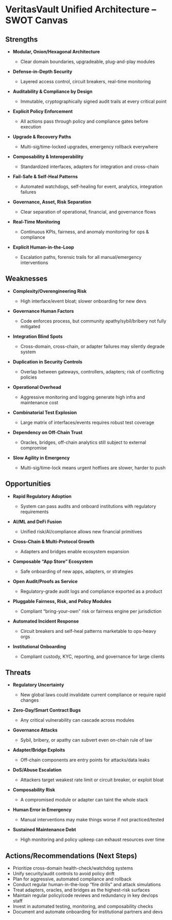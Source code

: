 # VeritasVault Unified Architecture – SWOT Canvas

## Strengths

* **Modular, Onion/Hexagonal Architecture**

  * Clear domain boundaries, upgradeable, plug-and-play modules
* **Defense-in-Depth Security**

  * Layered access control, circuit breakers, real-time monitoring
* **Auditability & Compliance by Design**

  * Immutable, cryptographically signed audit trails at every critical point
* **Explicit Policy Enforcement**

  * All actions pass through policy and compliance gates before execution
* **Upgrade & Recovery Paths**

  * Multi-sig/time-locked upgrades, emergency rollback everywhere
* **Composability & Interoperability**

  * Standardized interfaces, adapters for integration and cross-chain
* **Fail-Safe & Self-Heal Patterns**

  * Automated watchdogs, self-healing for event, analytics, integration failures
* **Governance, Asset, Risk Separation**

  * Clear separation of operational, financial, and governance flows
* **Real-Time Monitoring**

  * Continuous KPIs, fairness, and anomaly monitoring for ops & compliance
* **Explicit Human-in-the-Loop**

  * Escalation paths, forensic trails for all manual/emergency interventions

## Weaknesses

* **Complexity/Overengineering Risk**

  * High interface/event bloat; slower onboarding for new devs
* **Governance Human Factors**

  * Code enforces process, but community apathy/sybil/bribery not fully mitigated
* **Integration Blind Spots**

  * Cross-domain, cross-chain, or adapter failures may silently degrade system
* **Duplication in Security Controls**

  * Overlap between gateways, controllers, adapters; risk of conflicting policies
* **Operational Overhead**

  * Aggressive monitoring and logging generate high infra and maintenance cost
* **Combinatorial Test Explosion**

  * Large matrix of interfaces/events requires robust test coverage
* **Dependency on Off-Chain Trust**

  * Oracles, bridges, off-chain analytics still subject to external compromise
* **Slow Agility in Emergency**

  * Multi-sig/time-lock means urgent hotfixes are slower, harder to push

## Opportunities

* **Rapid Regulatory Adoption**

  * System can pass audits and onboard institutions with regulatory requirements
* **AI/ML and DeFi Fusion**

  * Unified risk/AI/compliance allows new financial primitives
* **Cross-Chain & Multi-Protocol Growth**

  * Adapters and bridges enable ecosystem expansion
* **Composable “App Store” Ecosystem**

  * Safe onboarding of new apps, adapters, or strategies
* **Open Audit/Proofs as Service**

  * Regulatory-grade audit logs and compliance exported as a product
* **Pluggable Fairness, Risk, and Policy Modules**

  * Compliant “bring-your-own” risk or fairness engine per jurisdiction
* **Automated Incident Response**

  * Circuit breakers and self-heal patterns marketable to ops-heavy orgs
* **Institutional Onboarding**

  * Compliant custody, KYC, reporting, and governance for large clients

## Threats

* **Regulatory Uncertainty**

  * New global laws could invalidate current compliance or require rapid changes
* **Zero-Day/Smart Contract Bugs**

  * Any critical vulnerability can cascade across modules
* **Governance Attacks**

  * Sybil, bribery, or apathy can subvert even on-chain rule of law
* **Adapter/Bridge Exploits**

  * Off-chain components are entry points for attacks/data leaks
* **DoS/Abuse Escalation**

  * Attackers target weakest rate limit or circuit breaker, or exploit bloat
* **Composability Risk**

  * A compromised module or adapter can taint the whole stack
* **Human Error in Emergency**

  * Manual interventions may make things worse if not practiced/tested
* **Sustained Maintenance Debt**

  * High monitoring and policy upkeep can exhaust resources over time

## Actions/Recommendations (Next Steps)

* Prioritize cross-domain health-check/watchdog systems
* Unify security/audit controls to avoid policy drift
* Plan for aggressive, automated compliance and rollback
* Conduct regular human-in-the-loop “fire drills” and attack simulations
* Treat adapters, oracles, and bridges as the highest-risk surfaces
* Maintain regular policy/code reviews and redundancy in key dev/ops staff
* Invest in automated testing, monitoring, and composability checks
* Document and automate onboarding for institutional partners and devs
